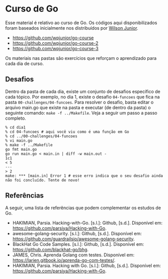 # Curso de Go

Esse material é relativo ao curso de Go. Os códigos aqui disponibilizados foram baseados inicialmente nos distribuídos por [Wilson Junior](https://github.com/wpjunior).

- https://github.com/wpjunior/go-course
- https://github.com/wpjunior/go-course-2
- https://github.com/wpjunior/go-course-3

Os materiais nas pastas são exercícios que reforçam o aprendizado para cada dia de curso.

## Desafios

Dentro da pasta de cada dia, existe um conjunto de desafios específico de cada tópico. Por exemplo, no dia 1, existe o desafio `04-funcoes` que fica na pasta `00-challenges/04-funcoes`. Para resolver o desafio, basta editar o arquivo main.go que existe na pasta e executar (de dentro da pasta) o seguinte comando: `make -f ../Makefile`. Veja a seguir um passo a passo completo.

```
% cd dia1
% cd 04-funcoes # aqui você viu como é uma função em Go
% cd ../00-challenges/04-funcoes
% vi main.go
% make -f ../Makefile
go fmt main.go
go run main.go < main.in | diff -w main.out -
1c1
< 5
---
> 2
make: *** [main.in] Error 1 # esse erro indica que o seu desafio ainda não foi concluído. Tente de novo!
```

## Referências

A seguir, uma lista de referências que podem complementar os estudos de Go.
- HAKIMIAN, Parsia. Hacking-with-Go. [s.l.]: Github, [s.d.]. Disponível em: <https://github.com/parsiya/Hacking-with-Go>.
- awesome-golang-security. [s.l.]: Github, [s.d.]. Disponível em: <https://github.com/guardrailsio/awesome-golang-security>.
- BlackHat Go Code Samples. [s.l.]: Github, [s.d.]. Disponível em: <https://github.com/blackhat-go/bhg>.
- JAMES, Chris. Aprenda Golang com testes. Disponível em: <https://larien.gitbook.io/aprenda-go-com-testes/>.
- HAKIMIAN, Parsia. Hacking with Go. [s.l.]: Github, [s.d.]. Disponível em: <https://github.com/parsiya/Hacking-with-Go>.